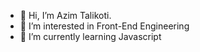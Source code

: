 - 👋 Hi, I’m Azim Talikoti.
- 👀 I’m interested in Front-End Engineering
- 🌱 I’m currently learning Javascript

<!---
azim-at/azim-at is a ✨ special ✨ repository because its `README.md` (this file) appears on your GitHub profile.
You can click the Preview link to take a look at your changes.
--->
